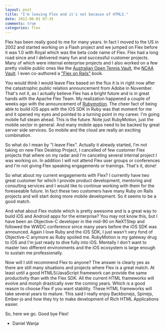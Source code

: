 ```yaml
---
layout: post
title: "I'm leaving Flex and it's not because of HTML5."
date: 2012-06-01 07:35
comments: true
categories: flex
---
```


Flex has been really good to me for many years. In fact I moved to the US in 2002 and started working on a Flash project and we jumped on Flex before it was 1.0 with Royal which was the beta code name of Flex. Flex had a long road since and I delivered many fun and successful customer projects. Many of which were internal enterprise projects and I also worked on a few pretty visible public ones like the [Australian Open Tennis Vault](http://vault.australianopentv.com), the [NCAA Vault](http://vault.ncaa.com). I even co-authored a ["Flex on Rails"](http://flexonrails.com/) book.

<!--more-->

You would think I would leave Flex based on the flux it is in right now after the catastrophic public relation announcement from Adobe in November. That's not it, as I actually believe Flex has a bright future and is in great hands with the Apache Flex Team. My realization happened a couple of weeks ago with the announcement of [Rubymotion](http://www.rubymotion.com/). The cheer fact of being able to build iOS apps with the iOS SDK in Ruby was that moment for me and it opened my eyes and pointed to a turning point in my career. I'm going mobile full steam ahead. This is the future. Note just RubyMotion, just the mobile sector in general. And many mobile apps need to be backed by great server side services. So mobile and the cloud are really an exciting combination.

So what do I mean by "I leave Flex". Actually it already started, I'm not taking on new Flex Desktop Project, I cancelled of few customer Flex projects that where on my radar and I'm canceling several internal project I was working on. In addition I will not attend Flex user groups or conferences and I'm not giving Flex speaking engagements or trainings. That's it, done!

So what about my current engagements with Flex? I currently have two great customer for which I provide product development, mentoring and consulting services and I would like to continue working with them for the foreseeable future. In fact these two customers have many Ruby on Rails projects and will start doing more mobile development. So it seems to be a good match.

And what about Flex mobile which is pretty awesome and is a great way to build iOS and Android apps for the enterprise? You may not know this, but I have been an Objective-C developer in the mid-90 on NeXTStep and followed the WWDC conference since many years before the iOS SDK was announced. Again I love Ruby and the iOS SDK, I just wasn't very fond of Objective-C anymore as Ruby spoiled me. RubyMotion is my gateway drug to iOS and I'm just ready to dive fully into iOS. Mentally I don't want to master two different environments and the iOS ecosystem is large enough to sustain me professionally. 

Now will I still recommend Flex to anyone? The answer is clearly yes as there are still many situations and projects where Flex is a great match.  At least until a good HTML5/JavaScript framework can provide the same productivity than with the Flex SDK. All the current HTML frameworks will evolve and morph drastically over the coming years. Which is a good reason to choose Flex if you want stability. These HTML frameworks will take several years to mature. This said I really enjoy Backbonejs, Spinejs, Ember-js and how they try to make development of Rich HTML Applications easier.

So, here we go. Good bye Flex!

- Daniel Wanja
